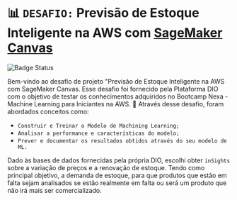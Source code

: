 # 📊 `DESAFIO:` Previsão de Estoque Inteligente na AWS com [SageMaker Canvas](https://aws.amazon.com/pt/sagemaker/canvas/)

![Badge Status](http://img.shields.io/static/v1?label=STATUS&message=%20CONCLUÍDO&color=GREEN&style=for-the-badge)

Bem-vindo ao desafio de projeto "Previsão de Estoque Inteligente na AWS com SageMaker Canvas. 
Esse desafio foi fornecido pela Plataforma DIO com o objetivo de testar os conhecimentos adquiridos no Bootcamp Nexa - Machine Learning para Iniciantes na AWS. 💭
Através desse desafio, foram abordados conceitos como:
 -   `Construir e Treinar o Modelo de Machining Learning;`
 -   `Analisar a performance e características do modelo;`
 -   `Prever e documentar os resultados obtidos através do seu modelo de ML.`

Dado às bases de dados fornecidas pela própria DIO, escolhi obter `inSights` sobre a variação de preços e a renovação de estoque. Tendo como principal objetivo, a demanda de estoque, para que produtos que estão em falta sejam analisados se estão realmente em falta ou será um produto que não irá mais ser comercializado.
